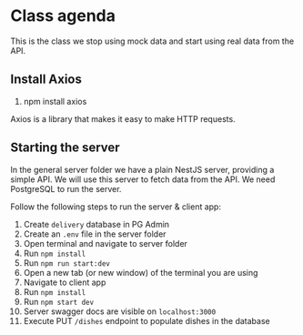 # Class agenda

This is the class we stop using mock data and start using real data from the API.

## Install Axios

1. npm install axios

Axios is a library that makes it easy to make HTTP requests.

## Starting the server

In the general server folder we have a plain NestJS server, providing a simple API. We will use this server to fetch data from the API. We need PostgreSQL to run the server.

Follow the following steps to run the server & client app:

1. Create `delivery` database in PG Admin
2. Create an `.env` file in the server folder
3. Open terminal and navigate to server folder
4. Run `npm install`
5. Run `npm run start:dev`
6. Open a new tab (or new window) of the terminal you are using
7. Navigate to client app
8. Run `npm install`
9. Run `npm start dev`
10. Server swagger docs are visible on `localhost:3000`
11. Execute PUT `/dishes` endpoint to populate dishes in the database
